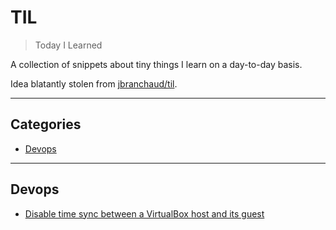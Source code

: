 # TIL

> Today I Learned

A collection of snippets about tiny things I learn on a day-to-day basis.

Idea blatantly stolen from [jbranchaud/til](https://github.com/jbranchaud/til).

---

## Categories

- [Devops](#devops)

---

## Devops

* <a href="devops/Disable time sync between a VirtualBox host and its guest.md">Disable time sync between a VirtualBox host and its guest</a>
